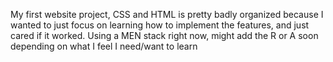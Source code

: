 My first website project, CSS and HTML is pretty badly organized because I wanted to just focus on learning how to implement the features, and just cared if it worked. Using a MEN stack right now, might add the R or A soon depending on what I feel I need/want to learn

